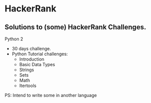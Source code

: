 # HackerRank

## Solutions to (some) HackerRank Challenges.

Python 2

* 30 days challenge.
* Python Tutorial challenges:
  * Introduction
  * Basic Data Types
  * Strings
  * Sets
  * Math
  * Itertools

PS: Intend to write some in another language
